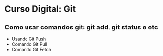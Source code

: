 # Curso Digital: Git

## Como usar comandos git: git add, git status e etc

* Usando Git Push
* Comando Git Pull
*  Comando Git Fetch
  
